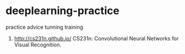 # deeplearning-practice
practice advice tunning training


1. http://cs231n.github.io/ CS231n: Convolutional Neural Networks for Visual Recognition. 
